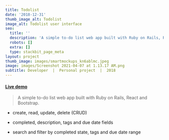 ```yaml
---
title: Todolist
date: '2018-12-31'
thumb_image_alt: Todolist
image_alt: Todolist user interface
seo:
  title: ''
  description: 'A simple to-do list web app built with Ruby on Rails, React and Bootstrap.'
  robots: []
  extra: []
  type: stackbit_page_meta
layout: project
thumb_image: images/smartmockups_kn6ablmc.jpeg
image: images/Screenshot 2021-04-07 at 1.13.17 AM.png
subtitle: Developer  |  Personal project  |  2018
---
```

#### [Live demo](http://rails-react-todolist.herokuapp.com/)

> A simple to-do list web app built with Ruby on Rails, React and Bootstrap.

*   create, read, update, delete (CRUD)

*   completed, description, tags and due date fields

*   search and filter by completed state, tags and due date range
